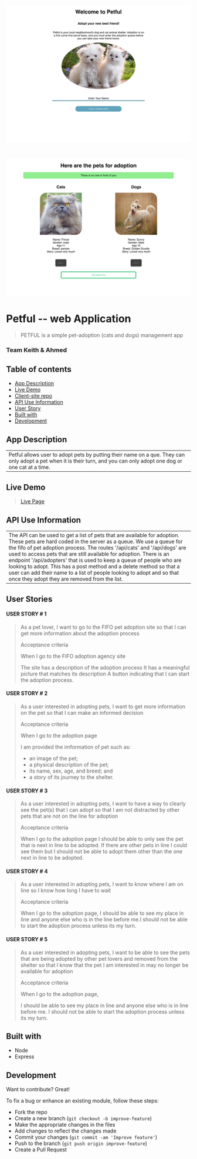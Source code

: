 
# ![WebApp](https://github.com/thinkful-ei-firefly/petful-client-keith-ahmed/blob/master/images/landingPage.png?raw=true)

# ![WebApp](https://github.com/thinkful-ei-firefly/petful-client-keith-ahmed/blob/master/images/adoptPage.png?raw=true)

# Petful -- web Application

> PETFUL is a simple pet-adoption (cats and dogs) management app
### Team Keith & Ahmed
## Table of contents

- [App Description](#app-description)
- [Live Demo](#live-demo)
- [Client-site repo](https://github.com/thinkful-ei-firefly/petful-client-keith-ahmed)
- [API Use Information](#api-use-information)
- [User Story](#user-story)
- [Built with](#build-with)
- [Development](#development)




## App Description

<table>
<tr>
<td>
  Petful allows user to adopt pets by putting their name on a que. They can only adopt a pet when it is their turn, and you can only adopt one dog or one cat at a time.
</td>
</tr>
</table>

## Live Demo

> [Live Page](https://petful-client-keith-ahmed.now.sh/)

## API Use Information

<table>
<tr>
<td>
The API can be used to get a list of pets that are available for adoption. These pets are hard coded in the server as a queue. We use a queue for the fifo of pet adoption process.  The routes '/api/cats' and '/api/dogs' are used to access pets that are still available for adoption. There is an endpoint '/api/adopters' that is used to keep a queue of people who are looking to adopt. This has a post method and a delete method so that a user can add their name to a list of people looking to adopt and so that once they adopt they are removed from the list.
</td>
</tr>
</table>


## User Stories

#### USER STORY # 1
> As a pet lover, I want to go to the FIFO pet adoption site so that I can get more information about the adoption process
>
> Acceptance criteria
>
> When I go to the FIFO adoption agency site
>
> The site has a description of the adoption process It has a meaningful picture that matches its description A button indicating that I can start the adoption process.

#### USER STORY # 2
>As a user interested in adopting pets, I want to get more information on the pet so that I can make an informed decision
>
>Acceptance criteria
>
>When I go to the adoption page 
>
>I am provided the imformation of pet such as:
>* an image of the pet;
>* a physical description of the pet;
>* its name, sex, age, and breed; and
>* a story of its journey to the shelter.

#### USER STORY # 3

>As a user interested in adopting pets, I want to have a way to clearly see the pet(s) that I can adopt so that I am not distracted by other pets that are not on the line for adoption
>
>Acceptance criteria
>
>When I go to the adoption page I should be able to only see the pet that is next in line to be adopted. If there are other pets in line I could see them but I should not be able to adopt them other than the one next in line to be adopted.

####  USER STORY # 4

>As a user interested in adopting pets, I want to know where I am on line so I know how long I have to wait
>
>Acceptance criteria
>
>When I go to the adoption page, I should be able to see my place in line and anyone else who is in the line before me.I should not be able to start the adoption process unless its my turn.

#### USER STORY # 5

>As a user interested in adopting pets, I want to be able to see the pets that are being adopted by other pet lovers and removed from the shelter so that I know that the pet I am interested in may no longer be available for adoption
>
>Acceptance criteria
>
>When I go to the adoption page, 
>
>I should be able to see my place in line and anyone else who is in line before me. I should not be able to start the adoption process unless its my turn.


## Built with

- Node
- Express


## Development

Want to contribute? Great!

To fix a bug or enhance an existing module, follow these steps:

- Fork the repo
- Create a new branch (`git checkout -b improve-feature`)
- Make the appropriate changes in the files
- Add changes to reflect the changes made
- Commit your changes (`git commit -am 'Improve feature'`)
- Push to the branch (`git push origin improve-feature`)
- Create a Pull Request